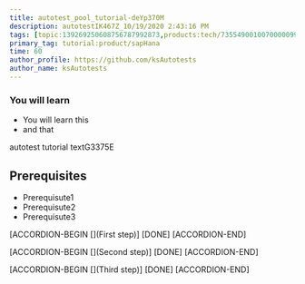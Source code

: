 ```yaml
---
title: autotest_pool_tutorial-deYp370M
description: autotestIK467Z_10/19/2020 2:43:16 PM
tags: [topic:139269250608756787992873,products:tech/73554900100700000996,tutorial:experience/advanced]
primary_tag: tutorial:product/sapHana
time: 60
author_profile: https://github.com/ksAutotests
author_name: ksAutotests
---
```

### You will learn
- You will learn this
- and that

autotest tutorial textG3375E

## Prerequisites
- Prerequisute1
- Prerequisute2
- Prerequisute3

[ACCORDION-BEGIN [](First step)]
[DONE]
[ACCORDION-END]

[ACCORDION-BEGIN [](Second step)]
[DONE]
[ACCORDION-END]

[ACCORDION-BEGIN [](Third step)]
[DONE]
[ACCORDION-END]

